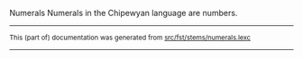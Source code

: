 Numerals
Numerals in the Chipewyan language are numbers.

* * *

<small>This (part of) documentation was generated from [src/fst/stems/numerals.lexc](https://github.com/giellalt/lang-chp/blob/main/src/fst/stems/numerals.lexc)</small>

---

